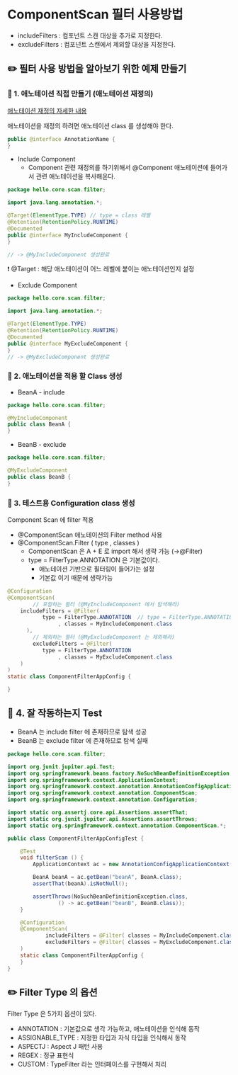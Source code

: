 # ComponentScan 필터 사용방법

- includeFilters : 컴포넌트 스캔 대상을 추가로 지정한다.
- excludeFilters : 컴포넌트 스캔에서 제외할 대상을 지정한다.

## ✏️ 필터 사용 방법을 알아보기 위한 예제 만들기

### 📍 1. 애노테이션 직접 만들기 (애노테이션 재정의)

[ 애노테이션 재정의 자세한 내용 ]()

애노테이션을 재정의 하려면 애노테이션 class 를 생성해야 한다.

```java
public @interface AnnotationName {
}
```

- Include Component
    - Component 관련 재정의를 하기위해서 @Component 애노테이션에 들어가서 관련 애노테이션을 복사해온다.

```java
package hello.core.scan.filter;

import java.lang.annotation.*;

@Target(ElementType.TYPE) // type = class 레벨
@Retention(RetentionPolicy.RUNTIME)
@Documented
public @interface MyIncludeComponent {
}

// -> @MyIncludeComponent 생성완료
```

❗️ @Target : 해당 애노테이션이 어느 레벨에 붙이는 애노테이션인지 설정

- Exclude Component

```java
package hello.core.scan.filter;

import java.lang.annotation.*;

@Target(ElementType.TYPE)
@Retention(RetentionPolicy.RUNTIME)
@Documented
public @interface MyExcludeComponent {
}
// -> @MyExcludeComponent 생성완료
```

### 📍 2. 애노테이션을 적용 할 Class 생성

- BeanA - include

```java
package hello.core.scan.filter;

@MyIncludeComponent
public class BeanA {
}
```

- BeanB - exclude

```java
package hello.core.scan.filter;

@MyExcludeComponent
public class BeanB {
}
```

### 📍 3. 테스트용 Configuration class 생성

Component Scan 에 filter 적용

- @ComponentScan 애노테이션의 Filter method 사용
- @ComponentScan.Filter ( type , classes )
    - ComponentScan 은 A + E 로 import 해서 생략 가능 (→@Filter)
    - type = FilterType.ANNOTATION 은 기본값이다.
        - 애노테이션 기반으로 필터링이 들어가는 설정
        - 기본값 이기 때문에 생략가능

```java
@Configuration
@ComponentScan(
		// 포함하는 필터 (@MyIncludeComponent 에서 탐색해라)
    includeFilters = @Filter(
           type = FilterType.ANNOTATION  // type = FilterType.ANNOTATION 는 기본값이라 생략 가능하다.
                , classes = MyIncludeComponent.class
	  ),
		// 제외하는 필터 (@MyExcludeComponent 는 제외해라)
		excludeFilters = @Filter(
           type = FilterType.ANNOTATION
                , classes = MyExcludeComponent.class
    )
)
static class ComponentFilterAppConfig {

}
```

## 📍 4. 잘 작동하는지 Test

- BeanA 는 include filter 에 존재하므로 탐색 성공
- BeanB 는 exclude filter 에 존재하므로 탐색 실패

```java
package hello.core.scan.filter;

import org.junit.jupiter.api.Test;
import org.springframework.beans.factory.NoSuchBeanDefinitionException;
import org.springframework.context.ApplicationContext;
import org.springframework.context.annotation.AnnotationConfigApplicationContext;
import org.springframework.context.annotation.ComponentScan;
import org.springframework.context.annotation.Configuration;

import static org.assertj.core.api.Assertions.assertThat;
import static org.junit.jupiter.api.Assertions.assertThrows;
import static org.springframework.context.annotation.ComponentScan.*;

public class ComponentFilterAppConfigTest {

    @Test
    void filterScan () {
        ApplicationContext ac = new AnnotationConfigApplicationContext(ComponentFilterAppConfig.class);

        BeanA beanA = ac.getBean("beanA", BeanA.class);
        assertThat(beanA).isNotNull();

        assertThrows(NoSuchBeanDefinitionException.class,
                () -> ac.getBean("beanB", BeanB.class));
    }

    @Configuration
    @ComponentScan(
            includeFilters = @Filter( classes = MyIncludeComponent.class ),
            excludeFilters = @Filter( classes = MyExcludeComponent.class )
    )
    static class ComponentFilterAppConfig {
    }
}
```

## ✏️ Filter Type 의 옵션

Filter Type 은 5가지 옵션이 있다.

- ANNOTATION : 기본값으로 생각 가능하고, 애노테이션을 인식해 동작
- ASSIGNABLE_TYPE : 지정한 타입과 자식 타입을 인식해서 동작
- ASPECTJ : Aspect J 패턴 사용
- REGEX : 정규 표현식
- CUSTOM : TypeFilter 라는 인터페이스를 구현해서 처리